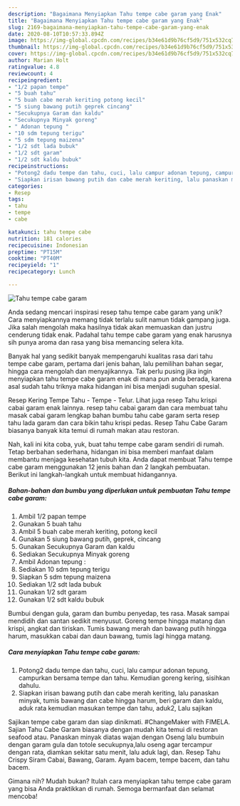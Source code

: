 ```yaml
---
description: "Bagaimana Menyiapkan Tahu tempe cabe garam yang Enak"
title: "Bagaimana Menyiapkan Tahu tempe cabe garam yang Enak"
slug: 2169-bagaimana-menyiapkan-tahu-tempe-cabe-garam-yang-enak
date: 2020-08-10T10:57:33.894Z
image: https://img-global.cpcdn.com/recipes/b34e61d9b76cf5d9/751x532cq70/tahu-tempe-cabe-garam-foto-resep-utama.jpg
thumbnail: https://img-global.cpcdn.com/recipes/b34e61d9b76cf5d9/751x532cq70/tahu-tempe-cabe-garam-foto-resep-utama.jpg
cover: https://img-global.cpcdn.com/recipes/b34e61d9b76cf5d9/751x532cq70/tahu-tempe-cabe-garam-foto-resep-utama.jpg
author: Marian Holt
ratingvalue: 4.8
reviewcount: 4
recipeingredient:
- "1/2 papan tempe"
- "5 buah tahu"
- "5 buah cabe merah keriting potong kecil"
- "5 siung bawang putih geprek cincang"
- "Secukupnya Garam dan kaldu"
- "Secukupnya Minyak goreng"
- " Adonan tepung "
- "10 sdm tepung terigu"
- "5 sdm tepung maizena"
- "1/2 sdt lada bubuk"
- "1/2 sdt garam"
- "1/2 sdt kaldu bubuk"
recipeinstructions:
- "Potong2 dadu tempe dan tahu, cuci, lalu campur adonan tepung, campurkan bersama tempe dan tahu. Kemudian goreng kering, sisihkan dahulu."
- "Siapkan irisan bawang putih dan cabe merah keriting, lalu panaskan minyak, tumis bawang dan cabe hingga harum, beri garam dan kaldu, aduk rata kemudian masukan tempe dan tahu, aduk2, Lalu sajikan"
categories:
- Resep
tags:
- tahu
- tempe
- cabe

katakunci: tahu tempe cabe 
nutrition: 181 calories
recipecuisine: Indonesian
preptime: "PT15M"
cooktime: "PT40M"
recipeyield: "1"
recipecategory: Lunch

---
```



![Tahu tempe cabe garam](https://img-global.cpcdn.com/recipes/b34e61d9b76cf5d9/751x532cq70/tahu-tempe-cabe-garam-foto-resep-utama.jpg)

Anda sedang mencari inspirasi resep tahu tempe cabe garam yang unik? Cara menyiapkannya memang tidak terlalu sulit namun tidak gampang juga. Jika salah mengolah maka hasilnya tidak akan memuaskan dan justru cenderung tidak enak. Padahal tahu tempe cabe garam yang enak harusnya sih punya aroma dan rasa yang bisa memancing selera kita.

Banyak hal yang sedikit banyak mempengaruhi kualitas rasa dari tahu tempe cabe garam, pertama dari jenis bahan, lalu pemilihan bahan segar, hingga cara mengolah dan menyajikannya. Tak perlu pusing jika ingin menyiapkan tahu tempe cabe garam enak di mana pun anda berada, karena asal sudah tahu triknya maka hidangan ini bisa menjadi suguhan spesial.

Resep Kering Tempe Tahu - Tempe - Telur. Lihat juga resep Tahu krispi cabai garam enak lainnya. resep tahu cabai garam dan cara membuat tahu masak cabai garam lengkap bahan bumbu tahu cabe garam serta resep tahu lada garam dan cara bikin tahu krispi pedas. Resep Tahu Cabe Garam biasanya banyak kita temui di rumah makan atau restoran.


Nah, kali ini kita coba, yuk, buat tahu tempe cabe garam sendiri di rumah. Tetap berbahan sederhana, hidangan ini bisa memberi manfaat dalam membantu menjaga kesehatan tubuh kita. Anda dapat membuat Tahu tempe cabe garam menggunakan 12 jenis bahan dan 2 langkah pembuatan. Berikut ini langkah-langkah untuk membuat hidangannya.

<!--inarticleads1-->

##### Bahan-bahan dan bumbu yang diperlukan untuk pembuatan Tahu tempe cabe garam:

1. Ambil 1/2 papan tempe
1. Gunakan 5 buah tahu
1. Ambil 5 buah cabe merah keriting, potong kecil
1. Gunakan 5 siung bawang putih, geprek, cincang
1. Gunakan Secukupnya Garam dan kaldu
1. Sediakan Secukupnya Minyak goreng
1. Ambil  Adonan tepung :
1. Sediakan 10 sdm tepung terigu
1. Siapkan 5 sdm tepung maizena
1. Sediakan 1/2 sdt lada bubuk
1. Gunakan 1/2 sdt garam
1. Gunakan 1/2 sdt kaldu bubuk


Bumbui dengan gula, garam dan bumbu penyedap, tes rasa. Masak sampai mendidih dan santan sedikit menyusut. Goreng tempe hingga matang dan krispi, angkat dan tiriskan. Tumis bawang merah dan bawang putih hingga harum, masukkan cabai dan daun bawang, tumis lagi hingga matang. 

<!--inarticleads2-->

##### Cara menyiapkan Tahu tempe cabe garam:

1. Potong2 dadu tempe dan tahu, cuci, lalu campur adonan tepung, campurkan bersama tempe dan tahu. Kemudian goreng kering, sisihkan dahulu.
1. Siapkan irisan bawang putih dan cabe merah keriting, lalu panaskan minyak, tumis bawang dan cabe hingga harum, beri garam dan kaldu, aduk rata kemudian masukan tempe dan tahu, aduk2, Lalu sajikan


Sajikan tempe cabe garam dan siap dinikmati. #ChangeMaker with FIMELA. Sajian Tahu Cabe Garam biasanya dengan mudah kita temui di restoran seafood atau. Panaskan minyak diatas wajan dengan Oseng lalu bumbuin dengan garam gula dan totole secukupnya,lalu oseng agar tercampur dengan rata, diamkan sekitar satu menit, lalu aduk lagi, dan. Resep Tahu Crispy Siram Cabai, Bawang, Garam. Ayam bacem, tempe bacem, dan tahu bacem. 

Gimana nih? Mudah bukan? Itulah cara menyiapkan tahu tempe cabe garam yang bisa Anda praktikkan di rumah. Semoga bermanfaat dan selamat mencoba!
